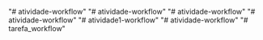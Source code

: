 "# atividade-workflow" 
"# atividade-workflow" 
"# atividade-workflow" 
"# atividade-workflow" 
"# atividade1-workflow" 
"# atividade-workflow" 
"# tarefa_workflow" 

